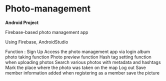 # Photo-management

**Android Project**

Firebase-based photo management app

Using Firebase, AndroidStudio

Function :
Sign Up
Access the photo management app via login
album
photo taking function
Photo preview function
Hash tag setting function when uploading photos
Search various photos with metadata and hashtags
Mark the place where the photo was taken on the map
Log out
Save member information added when registering as a member
save the picture

